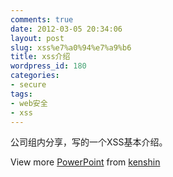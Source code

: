 ```yaml
---
comments: true
date: 2012-03-05 20:34:06
layout: post
slug: xss%e7%a0%94%e7%a9%b6
title: xss介绍
wordpress_id: 180
categories:
- secure
tags:
- web安全
- xss
---
```


公司组内分享，写的一个XSS基本介绍。


View more [PowerPoint](http://www.slideshare.net/thecroaker/death-by-powerpoint) from [kenshin ](http://www.slideshare.net/xiha211)
